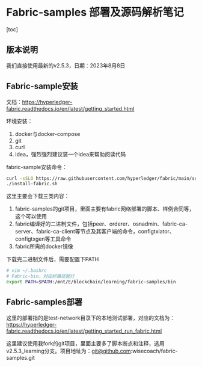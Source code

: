 # Fabric-samples 部署及源码解析笔记



[toc]

## 版本说明

我们直接使用最新的v2.5.3，日期：2023年8月8日



## Fabric-sample安装

文档：https://hyperledger-fabric.readthedocs.io/en/latest/getting_started.html



环境安装：

1. docker与docker-compose
2. git
3. curl
4. idea，强烈强烈建议装一个idea来帮助阅读代码



fabric-sample安装命令：

```sh
curl -sSLO https://raw.githubusercontent.com/hyperledger/fabric/main/scripts/install-fabric.sh && chmod +x install-fabric.sh
./install-fabric.sh
```

这里主要会下载三类内容：

1. fabric-samples的git项目，里面主要有fabric网络部署的脚本、样例合同等，这个可以使用
2. fabric编译好的二进制文件，包括peer、orderer、osnadmin、fabric-ca-server、fabric-ca-client等节点及其客户端的命令，configtxlator、configtxgen等工具命令
3. fabric所需的docker镜像



下载完二进制文件后，需要配置下PATH

```sh
# vim ~/.bashrc
# Fabric-bin，对应好路径就行
export PATH=$PATH:/mnt/E/blockchain/learning/fabric-samples/bin			
```



## Fabric-samples部署

这里的部署指的是test-network目录下的本地测试部署，对应的文档为：https://hyperledger-fabric.readthedocs.io/en/latest/getting_started_run_fabric.html

这里建议使用我fork的git项目，里面主要多了脚本断点和注释，选用v2.5.3_learning分支。项目地址为：git@github.com:wisecoach/fabric-samples.git



